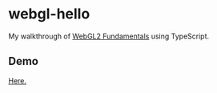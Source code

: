 # webgl-hello
My walkthrough of [WebGL2 Fundamentals](https://webgl2fundamentals.org) using TypeScript.

## Demo
[Here.](http://webgl-hello.surge.sh)
